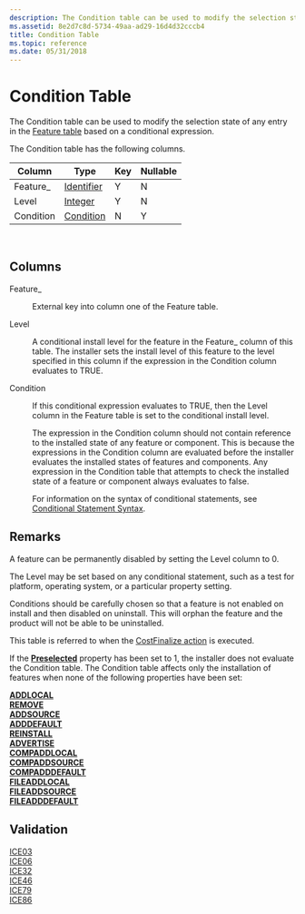 ```yaml
---
description: The Condition table can be used to modify the selection state of any entry in the Feature table based on a conditional expression.
ms.assetid: 8e2d7c8d-5734-49aa-ad29-16d4d32cccb4
title: Condition Table
ms.topic: reference
ms.date: 05/31/2018
---
```


# Condition Table

The Condition table can be used to modify the selection state of any entry in the [Feature table](feature-table.md) based on a conditional expression.

The Condition table has the following columns.



| Column    | Type                         | Key | Nullable |
|-----------|------------------------------|-----|----------|
| Feature\_ | [Identifier](identifier.md) | Y   | N        |
| Level     | [Integer](integer.md)       | Y   | N        |
| Condition | [Condition](condition.md)   | N   | Y        |



 

## Columns

<dl> <dt>

<span id="Feature_"></span><span id="feature_"></span><span id="FEATURE_"></span>Feature\_
</dt> <dd>

External key into column one of the Feature table.

</dd> <dt>

<span id="Level"></span><span id="level"></span><span id="LEVEL"></span>Level
</dt> <dd>

A conditional install level for the feature in the Feature\_ column of this table. The installer sets the install level of this feature to the level specified in this column if the expression in the Condition column evaluates to TRUE.

</dd> <dt>

<span id="Condition"></span><span id="condition"></span><span id="CONDITION"></span>Condition
</dt> <dd>

If this conditional expression evaluates to TRUE, then the Level column in the Feature table is set to the conditional install level.

The expression in the Condition column should not contain reference to the installed state of any feature or component. This is because the expressions in the Condition column are evaluated before the installer evaluates the installed states of features and components. Any expression in the Condition table that attempts to check the installed state of a feature or component always evaluates to false.

For information on the syntax of conditional statements, see [Conditional Statement Syntax](conditional-statement-syntax.md).

</dd> </dl>

## Remarks

A feature can be permanently disabled by setting the Level column to 0.

The Level may be set based on any conditional statement, such as a test for platform, operating system, or a particular property setting.

Conditions should be carefully chosen so that a feature is not enabled on install and then disabled on uninstall. This will orphan the feature and the product will not be able to be uninstalled.

This table is referred to when the [CostFinalize action](costfinalize-action.md) is executed.

If the [**Preselected**](preselected.md) property has been set to 1, the installer does not evaluate the Condition table. The Condition table affects only the installation of features when none of the following properties have been set:

<dl>

[**ADDLOCAL**](addlocal.md)  
[**REMOVE**](remove.md)  
[**ADDSOURCE**](addsource.md)  
[**ADDDEFAULT**](adddefault.md)  
[**REINSTALL**](reinstall.md)  
[**ADVERTISE**](advertise.md)  
[**COMPADDLOCAL**](compaddlocal.md)  
[**COMPADDSOURCE**](compaddsource.md)  
[**COMPADDDEFAULT**](compadddefault.md)  
[**FILEADDLOCAL**](fileaddlocal.md)  
[**FILEADDSOURCE**](fileaddsource.md)  
[**FILEADDDEFAULT**](fileadddefault.md)  
</dl>

## Validation

<dl>

[ICE03](ice03.md)  
[ICE06](ice06.md)  
[ICE32](ice32.md)  
[ICE46](ice46.md)  
[ICE79](ice79.md)  
[ICE86](ice86.md)  
</dl>

 

 



